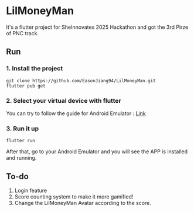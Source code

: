 # LilMoneyMan

It's a flutter project for SheInnovates 2025 Hackathon and got the 3rd Pirze of PNC track. 

## Run
### 1. Install the project
```shell=1
git clone https://github.com/EasonJiang94/LilMoneyMan.git
flutter pub get
```
### 2. Select your virtual device with flutter
You can try to follow the guide for Android Emulator : [Link]([url](https://www.geeksforgeeks.org/how-to-run-a-flutter-app-on-android-emulator/))

### 3. Run it up
```shell=1
flutter run
```
After that, go to your Android Emulator and you will see the APP is installed and running. 

## To-do
1. Login feature
2. Score counting system to make it more gamified!
3. Change the LilMoneyMan Avatar according to the score.
